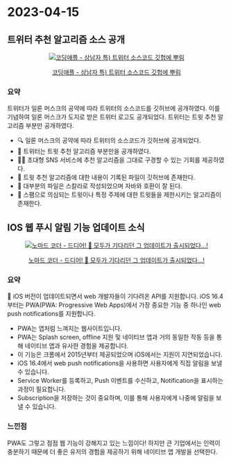 # 2023-04-15

## 트위터 추천 알고리즘 소스 공개

<div align='center'>
  <a href='https://www.youtube.com/watch?v=zJI4bgEJ8IU' target='_blank'>
     <img src='http://img.youtube.com/vi/zJI4bgEJ8IU/0.jpg' alt='코딩애플 - 상남자 특) 트위터 소스코드 깃헙에 뿌림' />
     <p>코딩애플 - 상남자 특) 트위터 소스코드 깃헙에 뿌림</p>
  </a>
</div>

### 요약

트위터가 일론 머스크의 공약에 따라 트위터의 소스코드를 깃허브에 공개하였다. 이를 기념하여 일론 머스크가 도지로 받은 트위터 로고도 공개되었다. 트위터는 트윗 추천 알고리즘 부분만 공개하였다.

- 🔍 일론 머스크의 공약에 따라 트위터의 소스코드가 깃허브에 공개되었다.
- 🎉 트위터는 트윗 추천 알고리즘 부분만을 공개하였다.
- 🧑‍💻 초대형 SNS 서비스에 추천 알고리즘을 그대로 구경할 수 있는 기회를 제공하였다.
- 📝 트윗 추천 알고리즘에 대한 내용이 기록된 파일이 깃허브에 존재한다.
- 🤖 대부분의 파일은 스칼라로 작성되었으며 자바와 호환이 잘 된다.
- 🚫 스팸으로 의심되는 트윗이나 특정 주제에 대한 트윗들을 제한시키는 알고리즘이 존재한다.

## IOS 웹 푸시 알림 기능 업데이트 소식

<div align='center'>
  <a href='https://www.youtube.com/watch?v=eSj25owrmTM' target='_blank'>
     <img src='http://img.youtube.com/vi/eSj25owrmTM/0.jpg' alt='노마드 코더 - 드디어! 👀 모두가 기다리던 그 업데이트가 출시되었다...!' />
     <p>노마드 코더 - 드디어! 👀 모두가 기다리던 그 업데이트가 출시되었다...!</p>
  </a>
</div>

### 요약

📱 iOS 버전이 업데이트되면서 web 개발자들이 기다려온 API를 지원합니다. iOS 16.4부터는 PWA(PWA: Progressive Web Apps)에서 가장 중요한 기능 중 하나인 web push notifications를 지원합니다.

- PWA는 앱처럼 느껴지는 웹사이트입니다.
- PWA는 Splash screen, offline 지원 및 네이티브 앱과 거의 동일한 작동 등을 통해 네이티브 앱과 유사한 경험을 제공합니다.
- 이 기능은 크롬에서 2015년부터 제공되었으며 iOS에서는 지원이 지연되었습니다.
- iOS 16.4에서 web push notifications을 사용하면 사용자에게 직접 알림을 보낼 수 있습니다.
- Service Worker를 등록하고, Push 이벤트를 수신하고, Notification을 표시하는 과정이 필요합니다.
- Subscription을 저장하는 것이 중요하며, 이를 통해 사용자에게 나중에 알림을 보낼 수 있습니다.

### 느낀점

PWA도 그렇고 점점 웹 기능이 강해지고 있는 느낌이다! 하지만 큰 기업에서는 인력이 충분하기 때문에 더 좋은 유저의 경험을 제공하기 위해 네이티브 앱 개발을 선택한다.

